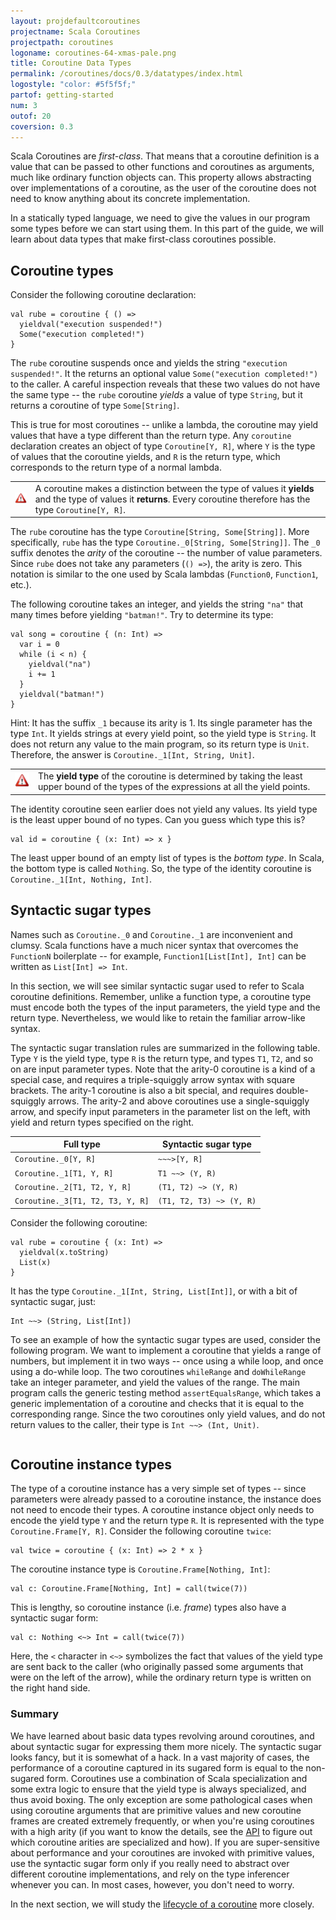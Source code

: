 ```yaml
---
layout: projdefaultcoroutines
projectname: Scala Coroutines
projectpath: coroutines
logoname: coroutines-64-xmas-pale.png
title: Coroutine Data Types
permalink: /coroutines/docs/0.3/datatypes/index.html
logostyle: "color: #5f5f5f;"
partof: getting-started
num: 3
outof: 20
coversion: 0.3
---
```



Scala Coroutines are *first-class*.
That means that a coroutine definition is a value that can be passed to other
functions and coroutines as arguments, much like ordinary function objects can.
This property allows abstracting over implementations of a coroutine,
as the user of the coroutine does not need to know anything
about its concrete implementation.

In a statically typed language,
we need to give the values in our program
some types before we can start using them.
In this part of the guide,
we will learn about data types
that make first-class coroutines possible.


## Coroutine types

Consider the following coroutine declaration:

    val rube = coroutine { () =>
      yieldval("execution suspended!")
      Some("execution completed!")
    }

The `rube` coroutine suspends once and yields the string `"execution suspended!"`.
It the returns an optional value `Some("execution completed!")` to the caller.
A careful inspection reveals that these two values do not have the same type --
the `rube` coroutine *yields* a value of type `String`,
but it returns a coroutine of type `Some[String]`.

This is true for most coroutines -- unlike a lambda,
the coroutine may yield values that have a type different than the return type.
Any `coroutine` declaration creates an object of type `Coroutine[Y, R]`,
where `Y` is the type of values that the coroutine yields,
and `R` is the return type, which corresponds to the return type of a normal lambda.

<table class="docs-tip">
<td><img src="/resources/images/warning.png"/></td>
<td>
A coroutine makes a distinction between the type of values it <b>yields</b>
and the type of values it <b>returns</b>.
Every coroutine therefore has the type <code>Coroutine[Y, R]</code>.
</td>
</table>

The `rube` coroutine has the type `Coroutine[String, Some[String]]`.
More specifically, `rube` has the type `Coroutine._0[String, Some[String]]`.
The `_0` suffix denotes the *arity* of the coroutine --
the number of value parameters.
Since `rube` does not take any parameters (`() =>`), the arity is zero.
This notation is similar to the one used by Scala lambdas
(`Function0`, `Function1`, etc.).

The following coroutine takes an integer, and yields the string `"na"` that many times
before yielding `"batman!"`. Try to determine its type:

    val song = coroutine { (n: Int) =>
      var i = 0
      while (i < n) {
        yieldval("na")
        i += 1
      }
      yieldval("batman!")
    }

Hint: It has the suffix `_1` because its arity is 1.
Its single parameter has the type `Int`.
It yields strings at every yield point, so the yield type is `String`.
It does not return any value to the main program, so its return type is `Unit`.
Therefore, the answer is `Coroutine._1[Int, String, Unit]`.

<table class="docs-tip">
<td><img src="/resources/images/warning.png"/></td>
<td>
The <b>yield type</b> of the coroutine is determined by taking the least upper bound
of the types of the expressions at all the yield points.
</td>
</table>

The identity coroutine seen earlier does not yield any values.
Its yield type is the least upper bound of no types.
Can you guess which type this is?

    val id = coroutine { (x: Int) => x }

The least upper bound of an empty list of types is the *bottom type*.
In Scala, the bottom type is called `Nothing`.
So, the type of the identity coroutine is `Coroutine._1[Int, Nothing, Int]`.


## Syntactic sugar types

Names such as `Coroutine._0` and `Coroutine._1` are inconvenient and clumsy.
Scala functions have a much nicer syntax that overcomes the `FunctionN` boilerplate --
for example, `Function1[List[Int], Int]` can be written as `List[Int] => Int`.

In this section,
we will see similar syntactic sugar used to refer to Scala coroutine definitions.
Remember, unlike a function type, a coroutine type must encode
both the types of the input parameters,
the yield type and the return type.
Nevertheless, we would like to retain the familiar arrow-like syntax.

The syntactic sugar translation rules are summarized in the following table.
Type `Y` is the yield type,
type `R` is the return type,
and types `T1`, `T2`, and so on are input parameter types.
Note that the arity-0 coroutine is a kind of a special case,
and requires a triple-squiggly arrow syntax with square brackets.
The arity-1 coroutine is also a bit special, and requires double-squiggly arrows.
The arity-2 and above coroutines use a single-squiggly arrow,
and specify input parameters in the parameter list on the left,
with yield and return types specified on the right.

Full type                            | Syntactic sugar type
-------------------------------------|--------------------------
`Coroutine._0[Y, R]`                 | `~~~>[Y, R]`
`Coroutine._1[T1, Y, R]`             | `T1 ~~> (Y, R)`
`Coroutine._2[T1, T2, Y, R]`         | `(T1, T2) ~> (Y, R)`
`Coroutine._3[T1, T2, T3, Y, R]`     | `(T1, T2, T3) ~> (Y, R)`

Consider the following coroutine:

    val rube = coroutine { (x: Int) =>
      yieldval(x.toString)
      List(x)
    }

It has the type `Coroutine._1[Int, String, List[Int]]`,
or with a bit of syntactic sugar, just:

    Int ~~> (String, List[Int])

To see an example of how the syntactic sugar types are used,
consider the following program.
We want to implement a coroutine that yields a range of numbers,
but implement it in two ways -- once using a while loop,
and once using a do-while loop.
The two coroutines `whileRange` and `doWhileRange`
take an integer parameter, and yield the values of the range.
The main program calls the generic testing method `assertEqualsRange`,
which takes a generic implementation of a coroutine
and checks that it is equal to the corresponding range.
Since the two coroutines only yield values, and do not return values to the caller,
their type is `Int ~~> (Int, Unit)`.

<div>
<pre id="examplebox-1">
</pre>
</div>
<script>
  setContent(
    "examplebox-1",
    "https://api.github.com/repos/storm-enroute/coroutines/contents/src/test/scala/scala/examples/Datatypes.scala",
    null,
    "raw",
    "https://github.com/storm-enroute/coroutines/blob/master/src/test/scala/scala/examples/Datatypes.scala");
</script>


## Coroutine instance types

The type of a coroutine instance has a very simple set of types --
since parameters were already passed to a coroutine instance,
the instance does not need to encode their types.
A coroutine instance object only needs to encode
the yield type `Y` and the return type `R`.
It is represented with the type `Coroutine.Frame[Y, R]`.
Consider the following coroutine `twice`:

    val twice = coroutine { (x: Int) => 2 * x }

The coroutine instance type is `Coroutine.Frame[Nothing, Int]`:

    val c: Coroutine.Frame[Nothing, Int] = call(twice(7))

This is lengthy, so coroutine instance (i.e. *frame*) types
also have a syntactic sugar form:

    val c: Nothing <~> Int = call(twice(7))

Here, the `<` character in `<~>` symbolizes the fact that values of the yield type
are sent back to the caller
(who originally passed some arguments that were on the left of the arrow),
while the ordinary return type is written on the right hand side.


### Summary

We have learned about basic data types revolving around coroutines,
and about syntactic sugar for expressing them more nicely.
The syntactic sugar looks fancy, but it is somewhat of a hack.
In a vast majority of cases,
the performance of a coroutine captured in its sugared form
is equal to the non-sugared form.
Coroutines use a combination of Scala specialization
and some extra logic to ensure that the yield type
is always specialized, and thus avoid boxing.
The only exception are some pathological cases when using
coroutine arguments that are primitive values
and new coroutine frames are created extremely frequently,
or when you're using coroutines with a high arity
(if you want to know the details, see the
[API](http://storm-enroute.com/apidocs/coroutines/0.3/api/)
to figure out which coroutine arities are specialized and how).
If you are super-sensitive about performance
and your coroutines are invoked with primitive values,
use the syntactic sugar form only if you really need to
abstract over different coroutine implementations,
and rely on the type inferencer whenever you can.
In most cases, however, you don't need to worry.

In the next section, we will study the [lifecycle of a coroutine](../lifecycle/)
more closely.
